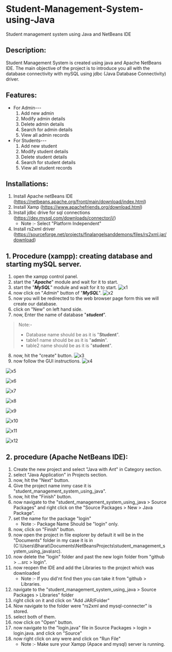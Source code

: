 # Student-Management-System-using-Java
Student management system using Java and NetBeans IDE

## Description:
Student Management System is created using java and Apache NetBeans IDE. The main objective of the project is to introduce you all with the database connectivity with mySQL using jdbc (Java Database Connectivity) driver.

## Features:
* For Admin---
  1. Add new admin
  2. Modify admin details
  3. Delete admin details
  4. Search for admin details
  5. View all admin records
* For Students---
  1. Add new student 
  2. Modify student details
  3. Delete student details
  4. Search for student details
  5. View all student records


## Installations:
1. Install Apache netBeans IDE (https://netbeans.apache.org/front/main/download/index.html)
2. Install Xamp (https://www.apachefriends.org/download.html)
3. Install jdbc drive for sql connections (https://dev.mysql.com/downloads/connector/j/)
   * Note :- Select "Platform Independent"
5. Install rs2xml driver (https://sourceforge.net/projects/finalangelsanddemons/files/rs2xml.jar/download)




## 1. Procedure (xampp): creating database and starting mySQL server.
1. open the xampp control panel.
2. start the "**_Apache_**" module and wait for it to start.
3. start the "**_MySQL_**" module and wait for it to start.
![x1](https://github.com/the-zoomeee/Student-Management-System-using-java/assets/154297263/5059c644-d6fd-44ed-b92c-2e41f1f85d39)
4. now click on "_Admin_" button of "**_MySQL_**".
![x2](https://github.com/the-zoomeee/Student-Management-System-using-java/assets/154297263/cd12d6bb-79c1-40a1-b096-c3441e57b6c1)
5. now you will be redirected to the web browser page form this we will create our database.
6. click on "New" on left hand side.
7. now, Enter the name of database "**_student_**".
> Note:-
>  * Database name should be as it is "**Student**".
>  * table1 name should be as it is "**admin**".
>  * table2 name should be as it is "**student**".
8. now, hit the "create" button.
![x3](https://github.com/the-zoomeee/Student-Management-System-using-java/assets/154297263/e3aa595e-4da8-4a27-8a8c-8cfc0b27df83)
9. now follow the GUI instructions.
![x4](https://github.com/the-zoomeee/Student-Management-System-using-java/assets/154297263/7339ecfe-7534-400b-92bb-c91b5a2df851)

![x5](https://github.com/the-zoomeee/Student-Management-System-using-java/assets/154297263/47ae1a48-f8e3-4d51-bc0d-a0656156cc7c)

![x6](https://github.com/the-zoomeee/Student-Management-System-using-java/assets/154297263/f166fda5-16b6-410c-b3e1-88eb76fb8df4)

![x7](https://github.com/the-zoomeee/Student-Management-System-using-java/assets/154297263/50a6c368-0f77-4be0-bbb6-b9836536ce23)

![x8](https://github.com/the-zoomeee/Student-Management-System-using-java/assets/154297263/2f740de1-3bf2-4388-9fed-6289a823a064)

![x9](https://github.com/the-zoomeee/Student-Management-System-using-java/assets/154297263/61b63d33-497d-42d7-9032-0bd0fd652a06)

![x10](https://github.com/the-zoomeee/Student-Management-System-using-java/assets/154297263/92b6a22f-6232-4608-916e-37148582770a)

![x11](https://github.com/the-zoomeee/Student-Management-System-using-java/assets/154297263/cdf80ec6-8249-470c-b3cc-cf2594a362b6)

![x12](https://github.com/the-zoomeee/Student-Management-System-using-java/assets/154297263/19d441c2-e0e2-4627-b472-d9f618f47b3d)




## 2. procedure (Apache NetBeans IDE):
1. Create the new project and select "Java with Ant" in Category section.
2. select "Java Application" in Projects section.
3. now, hit the "Next" button.
4. Give the project name inmy case it is "student_management_system_using_java".
5. now, hit the "Finish" button.
6. now navigate to the  "student_management_system_using_java > Source Packages" and right click on the "Source Packages > New > Java Package".
7. set the name for the package "login"
   * Note :- Package Name Should be "login" only.
9. now, click on "Finish" button.
10. now open the project in file explorer by default it will be in the "Documents" folder in my case it is in (C:\Users\Bharat\Documents\NetBeansProjects\student_management_system_using_java\src).
11. now delete the "login" folder and past the new login folder from "github > ...src > login".
12. now reopen the IDE and add the Libraries to the project which was downloaded
    * Note :- If you did'nt find then you can take it from "github > Libraries.
13. navigate to the "student_management_system_using_java > Source Packages > Libraries" folder
14. right click on it and click on "Add JAR/Folder"
15. Now navigate to the folder were "rs2xml and mysql-connecter" is stored.
16. select both of them.
17. now click on "Open" button.
18. now navigate to the "login.java" file in Source Packages > login > login.java. and click on "Source"
19. now right click on any were and click on "Run File"
    * Note :- Make sure your Xampp (Apace and mysql) server is running.
